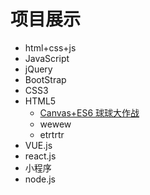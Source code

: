 # 项目展示

- html+css+js
- JavaScript
- jQuery
- BootStrap
- CSS3
- HTML5
  - [Canvas+ES6 球球大作战]()
  - wewew
  - etrtrtr
- VUE.js
- react.js
- 小程序
- node.js